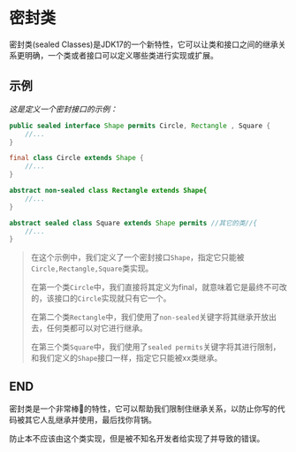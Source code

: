 # 密封类

密封类(sealed Classes)是JDK17的一个新特性，它可以让类和接口之间的继承关系更明确，一个类或者接口可以定义哪些类进行实现或扩展。

## 示例

*这是定义一个密封接口的示例：*

```java
public sealed interface Shape permits Circle, Rectangle , Square {
    //...
}

final class Circle extends Shape {
    //...
}

abstract non-sealed class Rectangle extends Shape{
    //...
}

abstract sealed class Square extends Shape permits //其它的类//{
    //...
}

```

>在这个示例中，我们定义了一个密封接口`Shape`，指定它只能被`Circle,Rectangle,Square`类实现。
>
>在第一个类`Circle`中，我们直接将其定义为final，就意味着它是最终不可改的，该接口的`Circle`实现就只有它一个。
>
>在第二个类`Rectangle`中，我们使用了`non-sealed`关键字将其继承开放出去，任何类都可以对它进行继承。
>
>在第三个类`Square`中，我们使用了`sealed permits`关键字将其进行限制，和我们定义的`Shape`接口一样，指定它只能被xx类继承。

## END

密封类是一个非常棒🎉的特性，它可以帮助我们限制住继承关系，以防止你写的代码被其它人乱继承并使用，最后找你背锅。

防止本不应该由这个类实现，但是被不知名开发者给实现了并导致的错误。
